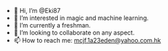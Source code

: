 - 👋 Hi, I’m @Eki87
- 👀 I’m interested in magic and machine learning.
- 🌱 I’m currently a freshman.
- 💞️ I’m looking to collaborate on any aspect.
- 📫 How to reach me: mcjf.1a23eden@yahoo.com.hk

<!---
Eki87/Eki87 is a ✨ special ✨ repository because its `README.md` (this file) appears on your GitHub profile.
You can click the Preview link to take a look at your changes.
--->
